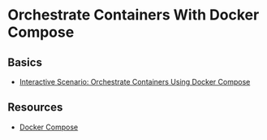 # Orchestrate Containers With Docker Compose

## Basics

* [Interactive Scenario: Orchestrate Containers Using Docker Compose](https://learning.oreilly.com/scenarios/orchestrate-containers-using/9781492061670/)

## Resources

* [Docker Compose](https://docs.docker.com/compose/)
